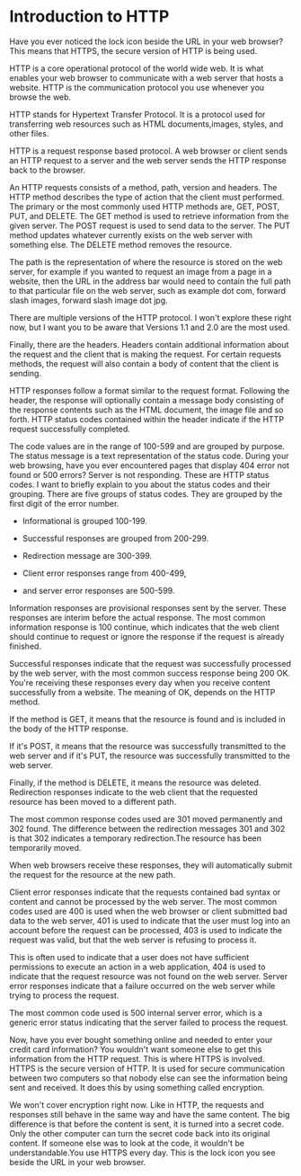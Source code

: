 # Introduction to HTTP
Have you ever noticed the lock icon beside the URL in your web browser? This means that HTTPS, the secure version of HTTP is being used.

HTTP is a core operational protocol of the world wide web. It is what enables your web browser to communicate with a web server that hosts a website. HTTP is the communication protocol you use whenever you browse the web.

HTTP stands for Hypertext Transfer Protocol. It is a protocol used for transferring web resources such as HTML documents,images, styles, and other files.

HTTP is a request response based protocol. A web browser or client sends an HTTP request to a server and the web server sends the HTTP response back to the browser.

An HTTP requests consists of a method, path, version and headers. The HTTP method describes the type of action that the client must performed. The primary or the most commonly used HTTP methods are, GET, POST, PUT, and DELETE. The GET method is used to retrieve information from the given server. The POST request is used to send data to the server. The PUT method updates whatever currently exists on the web server with something else. The DELETE method removes the resource. 

The path is the representation of where the resource is stored on the web server, for example if you wanted to request an image from a page in a website, then the URL in the address bar would need to contain the full path to that particular file on the web server, such as example dot com, forward slash images, forward slash image dot jpg.

There are multiple versions of the HTTP protocol. I won't explore these right now, but I want you to be aware that Versions 1.1 and 2.0 are the most used. 

Finally, there are the headers. Headers contain additional information about the request and the client that is making the request. For certain requests methods, the request will also contain a body of content that the client is sending.

HTTP responses follow a format similar to the request format. Following the header, the response will optionally contain a message body consisting of the response contents such as the HTML document, the image file and so forth. HTTP status codes contained within the header indicate if the HTTP request successfully completed.

The code values are in the range of 100-599 and are grouped by purpose. The status message is a text representation of the status code. During your web browsing, have you ever encountered pages that display 404 error not found or 500 errors? Server is not responding. These are HTTP status codes. I want to briefly explain to you about the status codes and their grouping. There are five groups of status codes. They are grouped by the first digit of the error number.

- Informational is grouped 100-199.

- Successful responses are grouped from 200-299.

- Redirection message are 300-399.

- Client error responses range from 400-499,

- and server error responses are 500-599.

Information responses are provisional responses sent by the server. These responses are interim before the actual response. The most common information response is 100 continue, which indicates that the web client should continue to request or ignore the response if the request is already finished.

Successful responses indicate that the request was successfully processed by the web server, with the most common success response being 200 OK. You're receiving these responses every day when you receive content successfully from a website. The meaning of OK, depends on the HTTP method.

If the method is GET, it means that the resource is found and is included in the body of the HTTP response.

If it's POST, it means that the resource was successfully transmitted to the web server and if it's PUT, the resource was successfully transmitted to the web server.

Finally, if the method is DELETE, it means the resource was deleted. Redirection responses indicate to the web client that the requested resource has been moved to a different path.

The most common response codes used are 301 moved permanently and 302 found. The difference between the redirection messages 301 and 302 is that 302 indicates a temporary redirection.The resource has been temporarily moved.

When web browsers receive these responses, they will automatically submit the request for the resource at the new path.

Client error responses indicate that the requests contained bad syntax or content and cannot be processed by the web server. The most common codes used are 400 is used when the web browser or client submitted bad data to the web server, 401 is used to indicate that the user must log into an account before the request can be processed, 403 is used to indicate the request was valid, but that the web server is refusing to process it.

This is often used to indicate that a user does not have sufficient permissions to execute an action in a web application, 404 is used to indicate that the request resource was not found on the web server. Server error responses indicate that a failure occurred on the web server while trying to process the request.

The most common code used is 500 internal server error, which is a generic error status indicating that the server failed to process the request.

Now, have you ever bought something online and needed to enter your credit card information? You wouldn't want someone else to get this information from the HTTP request. This is where HTTPS is involved. HTTPS is the secure version of HTTP. It is used for secure communication between two computers so that nobody else can see the information being sent and received. It does this by using something called encryption.

We won't cover encryption right now. Like in HTTP, the requests and responses still behave in the same way and have the same content. The big difference is that before the content is sent, it is turned into a secret code. Only the other computer can turn the secret code back into its original content. If someone else was to look at the code, it wouldn't be understandable.You use HTTPS every day. This is the lock icon you see beside the URL in your web browser.

